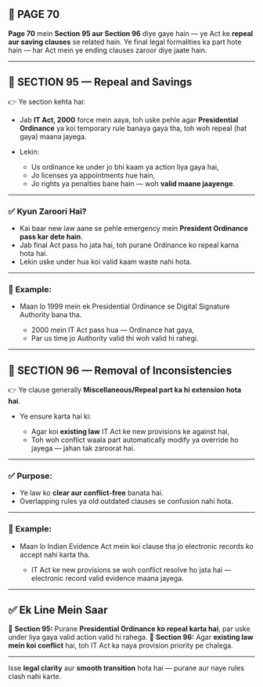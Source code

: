 ## 📄 **PAGE 70**

**Page 70** mein **Section 95 aur Section 96** diye gaye hain — ye Act ke **repeal aur saving clauses** se related hain.
Ye final legal formalities ka part hote hain — har Act mein ye ending clauses zaroor diye jaate hain.

---

## 🔹 **SECTION 95 — Repeal and Savings**

👉 Ye section kehta hai:

* Jab **IT Act, 2000** force mein aaya, toh uske pehle agar **Presidential Ordinance** ya koi temporary rule banaya gaya tha,
  toh woh repeal (hat gaya) maana jayega.

* Lekin:

  * Us ordinance ke under jo bhi kaam ya action liya gaya hai,
  * Jo licenses ya appointments hue hain,
  * Jo rights ya penalties bane hain —
    woh **valid maane jaayenge**.

---

### ✅ **Kyun Zaroori Hai?**

* Kai baar new law aane se pehle emergency mein **President Ordinance pass kar dete hain**.
* Jab final Act pass ho jata hai, toh purane Ordinance ko repeal karna hota hai.
* Lekin uske under hua koi valid kaam waste nahi hota.

---

### 🧩 **Example:**

* Maan lo 1999 mein ek Presidential Ordinance se Digital Signature Authority bana tha.

  * 2000 mein IT Act pass hua — Ordinance hat gaya,
  * Par us time jo Authority valid thi woh valid hi rahegi.

---

## 🔹 **SECTION 96 — Removal of Inconsistencies**

👉 Ye clause generally **Miscellaneous/Repeal part ka hi extension hota hai**.

* Ye ensure karta hai ki:

  * Agar koi **existing law** IT Act ke new provisions ke against hai,
  * Toh woh conflict waala part automatically modify ya override ho jayega — jahan tak zaroorat hai.

---

### ✅ **Purpose:**

* Ye law ko **clear aur conflict-free** banata hai.
* Overlapping rules ya old outdated clauses se confusion nahi hota.

---

### 🧩 **Example:**

* Maan lo Indian Evidence Act mein koi clause tha jo electronic records ko accept nahi karta tha.

  * IT Act ke new provisions se woh conflict resolve ho jata hai — electronic record valid evidence maana jayega.

---

## ✅ **Ek Line Mein Saar**

📌 **Section 95:** Purane **Presidential Ordinance ko repeal karta hai**, par uske under liya gaya valid action valid hi rahega.
📌 **Section 96:** Agar **existing law mein koi conflict** hai, toh IT Act ka naya provision priority pe chalega.

---

Isse **legal clarity** aur **smooth transition** hota hai — purane aur naye rules clash nahi karte.
